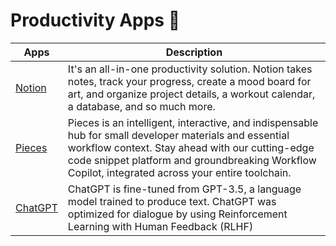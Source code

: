 # Productivity Apps 🚀

| Apps | Description |
| ---- | ----------- |
[Notion](https://www.notion.so/) | It's an all-in-one productivity solution. Notion takes notes, track your progress, create a mood board for art, and organize project details, a workout calendar, a database, and so much more.
[Pieces](https://pieces.app/) | Pieces is an intelligent, interactive, and indispensable hub for small developer materials and essential workflow context. Stay ahead with our cutting-edge code snippet platform and groundbreaking Workflow Copilot, integrated across your entire toolchain.
[ChatGPT](https://chat.openai.com) | ChatGPT is fine-tuned from GPT-3.5, a language model trained to produce text. ChatGPT was optimized for dialogue by using Reinforcement Learning with Human Feedback (RLHF)
